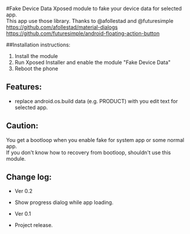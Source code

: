 #Fake Device Data
Xposed module to fake your device data for selected app.  
This app use those library. Thanks to @afollestad and @futuresimple  
https://github.com/afollestad/material-dialogs  
https://github.com/futuresimple/android-floating-action-button  

##Installation instructions:
1. Install the module
2. Run Xposed Installer and enable the module "Fake Device Data"
3. Reboot the phone

## Features:
* replace android.os.build data (e.g. PRODUCT) with you edit text for selected app.

## Caution:
You get a bootloop when you enable fake for system app or some normal app.  
If you don't know how to recovery from bootloop, shouldn't use this module. 

## Change log:
* Ver 0.2
 - Show progress dialog while app loading.
 
* Ver 0.1
 - Project release.
